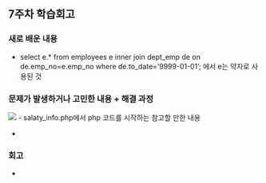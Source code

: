 ## 7주차 학습회고

### 새로 배운 내용

- select e.*
from employees e
inner join dept_emp de on de.emp_no=e.emp_no
where de.to_date=’9999-01-01’;
에서 e는 약자로 사용된 것

### 문제가 발생하거나 고민한 내용 + 해결 과정
<img src="https://user-images.githubusercontent.com/57151886/96068768-bad1c800-0ed7-11eb-8045-4fede1c19c1d.png">
- salaty_info.php에서 php 코드를 시작하는 <?php 부분에 <? php 이렇게 공백이 하나 들어가 있어서 그랬던거였다.   
 

### 참고할 만한 내용 
- 

### 회고
- 
